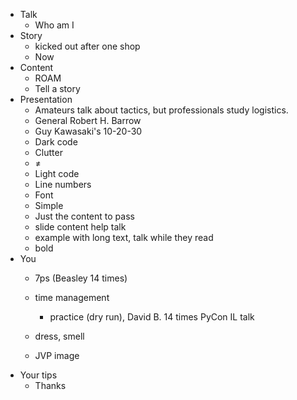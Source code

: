 - Talk
    - Who am I
- Story
    - kicked out after one shop
    - Now
- Content
    - ROAM
    - Tell a story
- Presentation
    - Amateurs talk about tactics, but professionals study logistics.
	- General Robert H. Barrow
    - Guy Kawasaki's 10-20-30
    - Dark code
	- Clutter
	- ≠
    - Light code
	- Line numbers
	- Font
	- Simple
	- Just the content to pass
    - slide content help talk
	- example with long text, talk while they read
	- bold
- You
    - 7ps (Beasley 14 times)
	- time management
	    - practice (dry run), David B. 14 times PyCon IL talk

    - dress, smell
    - JVP image
- Your tips
    - Thanks
